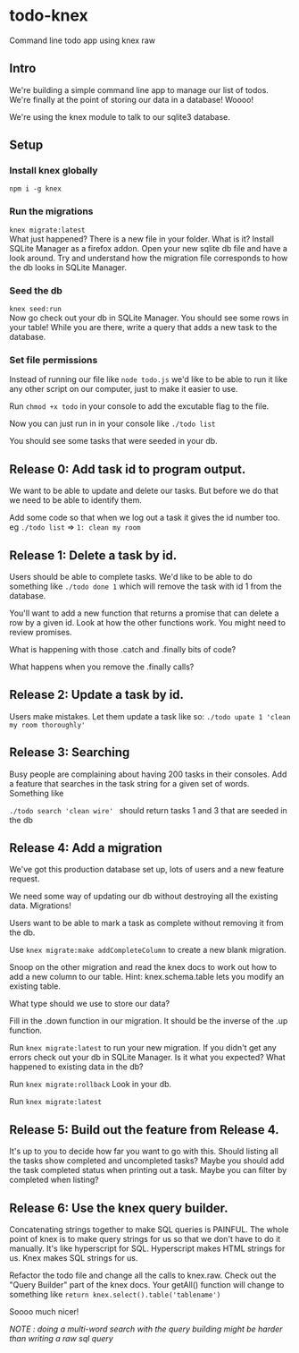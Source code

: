 # todo-knex
Command line todo app using knex raw

## Intro

We're building a simple command line app to manage our list of todos. We're finally at the point of storing our data in a database! Woooo!

We're using the knex module to talk to our sqlite3 database.

## Setup
### Install knex globally
```npm i -g knex```

### Run the migrations

```knex migrate:latest```  
What just happened? There is a new file in your folder. What is it?
Install SQLite Manager as a firefox addon. Open your new sqlite db file and have a look around. Try and understand how the migration file corresponds to how the db looks in SQLite Manager.

### Seed the db

```knex seed:run```  
Now go check out your db in SQLite Manager. You should see some rows in your table!
While you are there, write a query that adds a new task to the database.

### Set file permissions

Instead of running our file like ```node todo.js``` we'd like to be able to run it like any other script on our computer, just to make it easier to use.

Run ```chmod +x todo``` in your console to add the excutable flag to the file.

Now you can just run in in your console like ```./todo list```

You should see some tasks that were seeded in your db.

## Release 0: Add task id to program output.

We want to be able to update and delete our tasks. But before we do that we need to be able to identify them.

Add some code so that when we log out a task it gives the id number too. eg
```./todo list``` => ```1: clean my room```

## Release 1: Delete a task by id.

Users should be able to complete tasks. We'd like to be able to do something like ```./todo done 1``` which will remove the task with id 1 from the database. 

You'll want to add a new function that returns a promise that can delete a row by a given id. Look at how the other functions work. You might need to review promises. 

What is happening with those .catch and .finally bits of code?

What happens when you remove the .finally calls?

## Release 2: Update a task by id.

Users make mistakes. Let them update a task like so: ```./todo upate 1 'clean my room thoroughly'```

## Release 3: Searching

Busy people are complaining about having 200 tasks in their consoles. Add a feature that searches in the task string for a given set of words. Something like

```./todo search 'clean wire' ``` should return tasks 1 and 3 that are seeded in the db

## Release 4: Add a migration

We've got this production database set up, lots of users and a new feature request. 

We need some way of updating our db without destroying all the existing data. Migrations!

Users want to be able to mark a task as complete without removing it from the db.

Use ```knex migrate:make addCompleteColumn``` to create a new blank migration.

Snoop on the other migration and read the knex docs to work out how to add a new column to our table. Hint: knex.schema.table lets you modify an existing table.

What type should we use to store our data?

Fill in the .down function in our migration. It should be the inverse of the .up function.

Run ```knex migrate:latest``` to run your new migration. If you didn't get any errors check out your db in SQLite Manager. Is it what you expected? What happened to existing data in the db? 

Run ```knex migrate:rollback``` Look in your db. 

Run ```knex migrate:latest``` 

## Release 5: Build out the feature from Release 4.

It's up to you to decide how far you want to go with this. Should listing all the tasks show completed and uncompleted tasks? Maybe you should add the task completed status when printing out a task. Maybe you can filter by completed when listing?

## Release 6: Use the knex query builder.

Concatenating strings together to make SQL queries is PAINFUL. The whole point of knex is to make query strings for us so that we don't have to do it manually. It's like hyperscript for SQL. Hyperscript makes HTML strings for us. Knex makes SQL strings for us. 

Refactor the todo file and change all the calls to knex.raw. Check out the "Query Builder" part of the knex docs. Your getAll() function will change to something like ```return knex.select().table('tablename')```

Soooo much nicer!

_NOTE : doing a multi-word search with the query building might be harder than writing a raw sql query_


